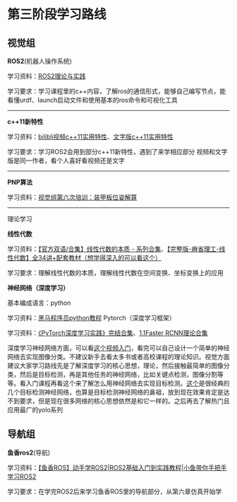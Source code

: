 # 第三阶段学习路线

## 视觉组

**ROS2**(机器⼈操作系统)

学习资料：[ROS2理论与实践](https://www.bilibili.com/video/BV1VB4y137ys)

学习要求：学习课程里的c++内容，了解ros的通信形式，能够自己编写节点，能看懂urdf、launch启动文件和使用基本的ros命令和可视化工具

---

**c++11新特性**

学习资料：[bilibli视频](https://www.bilibili.com/video/BV1bX4y1G7ks)[c++11实用特性](https://www.bilibili.com/video/BV1bX4y1G7ks)、[文字版c++11实用特性](https://subingwen.cn/cplusplus/)

学习要求：学习ROS2会用到部分c++11新特性，遇到了来学相应部分
视频和文字版是同一作者，看个人喜好看视频还是文字

---

**PNP算法**

学习资料：[视觉组第六次培训：装甲板位姿解算](https://www.bilibili.com/video/BV1dw411B7Bz)

---

理论学习

**线性代数**

学习资料：[【官方双语/合集】线性代数的本质 - 系列合集](https://www.bilibili.com/video/BV1ys411472E)、[【完整版-麻省理工-线性代数】全34讲+配套教材（想学得深入的可以看这个）](https://www.bilibili.com/video/BV1ix411f7Yp)

学习要求：理解线性代数的本质，理解线性代数在空间变换、坐标变换上的应用

**神经网络（深度学习）**

基本编成语言：python

学习资料：[黑马程序员python教程](https://www.bilibili.com/video/BV1qW4y1a7fU)
Pytorch（深度学习框架）

学习资料：[《PyTorch深度学习实践》完结合集](https://www.bilibili.com/video/BV1Y7411d7Ys)、[1.1Faster RCNN理论合集](https://www.bilibili.com/video/BV1af4y1m7iL)

深度学习神经网络方面，可以看[这个视频入门](https://www.bilibili.com/video/BV1Y7411d7Ys)，看完可以自己设计一个简单的神经网络去实现图像分类。不建议新手去看太多书或者高校课程的理论知识。视觉方面建议大家学习路线先是了解深度学习的核心思想，理论，然后接触最简单的图像分类，然后是目标检测，再是其他任务的神经网络，比如关键点检测，图像分割等等。看入门课程再看这个来了解怎么用神经网络去实现目标检测。[这个](https://www.bilibili.com/video/BV1af4y1m7iL)是很经典的几个目标检测神经网络，也算是目标检测神经网络的鼻祖，放到现在效果肯定是达不到要求，但是现在很多网络的核心思想依然是和它一样的。之后再去了解热门且应用最广的yolo系列

## 导航组

**鱼香ros2**(导航)

学习资料：[【鱼香ROS】动手学ROS2|ROS2基础入门到实践教程|小鱼带你手把手学习ROS2](https://www.bilibili.com/video/BV1gr4y1Q7j5/)

学习要求：在学完ROS2后来学习鱼香ROS里的导航部分，从第六章仿真开始学
